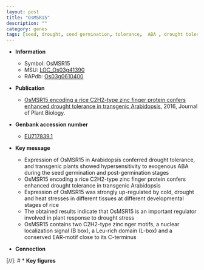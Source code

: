 ```yaml
---
layout: post
title: "OsMSR15"
description: ""
category: genes
tags: [seed, drought, seed germination, tolerance,  ABA , drought tolerance, stress, zinc, R protein, drought stress, ABA]
---
```


* **Information**  
    + Symbol: OsMSR15  
    + MSU: [LOC_Os03g41390](http://rice.plantbiology.msu.edu/cgi-bin/ORF_infopage.cgi?orf=LOC_Os03g41390)  
    + RAPdb: [Os03g0610400](http://rapdb.dna.affrc.go.jp/viewer/gbrowse_details/irgsp1?name=Os03g0610400)  

* **Publication**  
    + [OsMSR15 encoding a rice C2H2-type zinc finger protein confers enhanced drought tolerance in transgenic Arabidopsis](http://www.ncbi.nlm.nih.gov/pubmed?term=OsMSR15+encoding+a+rice+C2H2-type+zinc+finger+protein+confers+enhanced+drought+tolerance+in+transgenic+Arabidopsis%5BTitle%5D), 2016, Journal of Plant Biology.

* **Genbank accession number**  
    + [EU717839.1](http://www.ncbi.nlm.nih.gov/nuccore/EU717839.1)

* **Key message**  
    + Expression of OsMSR15 in Arabidopsis conferred drought tolerance, and transgenic plants showed hypersensitivity to exogenous ABA during the seed germination and post-germination stages
    + OsMSR15 encoding a rice C2H2-type zinc finger protein confers enhanced drought tolerance in transgenic Arabidopsis
    + Expression of OsMSR15 was strongly up-regulated by cold, drought and heat stresses in different tissues at different developmental stages of rice
    + The obtained results indicate that OsMSR15 is an important regulator involved in plant response to drought stress
    + OsMSR15 contains two C2H2-type zinc nger motifs, a nuclear localization signal (B box), a Leu-rich domain (L-box) and a conserved EAR-motif close to its C-terminus

* **Connection**  

[//]: # * **Key figures**  



